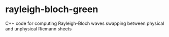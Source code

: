 # rayleigh-bloch-green
C++ code for computing Rayleigh-Bloch waves swapping between physical and unphysical Riemann sheets
